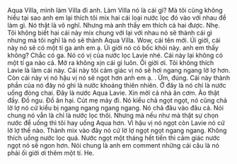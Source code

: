 Aqua Villa, mình làm Villa đi anh. Làm Villa nó là cái gì? Mà tôi cũng không hiểu tại sao anh em lại thích tôi mix hai cái loại nước lọc đó vào với nhau để làm gì. Nó thật là vô nghĩ. Nhưng mà anh thấy em thích cả hai được. Nhẹ. Tôi không biết hai cái này mix chung với lại với nhau nó sẽ thành cái gì nhưng mà tôi nghĩ là nó sẽ thành Aqua Villa. Wow, cái tên mới. Úi giời, cái này nó sẽ có một tí ga anh em ạ. Úi giời nó có bốc khói này. anh em thấy không? Chắc có ga. Nó có vị của nước lọc Lavie nhé. Cái này lại không có một tí ga nào cả. Mở ra không xịn cái gì luôn. Ối giời ơi. Tôi không thích Lavie là làm cái này. Cái này tôi cảm giác vị nó sẽ hơi ngang ngang lờ lợ hơn. Còn cái này vị nó hậu vị nó sẽ ngọt hơn anh em ạ. . Ừm, đúng. Cái này thành phần của nó đây nó ghi là nước khoáng thiên nhiên. Ở đây là nó chỉ là nước uống đóng chai. Đây là nước Aqua Lavie. Xin mời cả nhà ăn cơm. Ảo thật đấy. Đồ ngu. Đồ ăn hại. Cút mẹ mày đi. Nó kiểu chả ngọt ngọt, nó cũng chả lờ lợ nó cứ kiểu bị ngang ngang ngang ngang. Nó chả đâu vào đâu cả. Nói chung nó vẫn là chỉ là nước lọc thôi. Nhưng mà nếu như mà thật sự chọn nước để uống thì tôi hay uống Aqua hơn. Vì hậu vị nó ngọt còn Lavie nó cứ lờ lợ thế nào. Thành mix vào đây nó cứ lờ lợ ngọt ngọt ngang ngang. Không thích uống nước lọc quá. Nước ngọt một tháng hết tiền thì cảm giác nước ngọt nó sẽ ngon hơn. Nói chung là anh em comment những cái câu là nó phải ối giời ơi thêm một tí. He.
